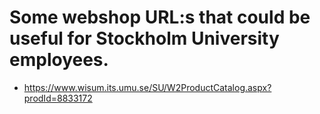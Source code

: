 # Some webshop URL:s that could be useful for Stockholm University employees.

* https://www.wisum.its.umu.se/SU/W2ProductCatalog.aspx?prodId=8833172
